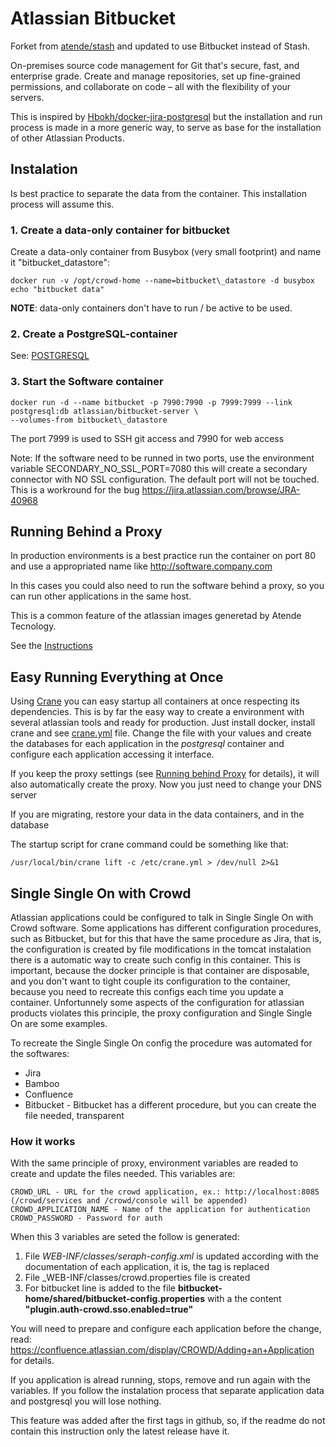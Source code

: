 # Atlassian Bitbucket

Forket from [atende/stash](https://github.com/atende/stash) and updated to use Bitbucket instead of Stash.

On-premises source code management for Git that's secure, fast, and enterprise grade. Create and manage repositories, set up fine-grained permissions, and collaborate on code – all with the flexibility of your servers.

This is inspired by [Hbokh/docker-jira-postgresql](https://github.com/hbokh/docker-jira-postgresql)
but the installation and run process is made in a more generic way, to serve as base
for the installation of other Atlassian Products.

## Instalation

Is best practice to separate the data from the container. This installation process
will assume this.

### 1. Create a data-only container for bitbucket

Create a data-only container from Busybox (very small footprint) and name it "bitbucket\_datastore":

    docker run -v /opt/crowd-home --name=bitbucket\_datastore -d busybox echo "bitbucket data"

**NOTE**: data-only containers don't have to run / be active to be used.

### 2. Create a PostgreSQL-container

See: [POSTGRESQL](POSTGRESQL.md)

### 3. Start the Software container

    docker run -d --name bitbucket -p 7990:7990 -p 7999:7999 --link postgresql:db atlassian/bitbucket-server \
    --volumes-from bitbucket\_datastore

The port 7999 is used to SSH git access and 7990 for web access

Note: If the software need to be runned in two ports, use the environment variable SECONDARY_NO_SSL_PORT=7080 this will create a secondary connector with NO SSL configuration.
The default port will not be touched. This is a workround for the bug https://jira.atlassian.com/browse/JRA-40968

## Running Behind a Proxy

In production environments is a best practice run the container on port 80 and
use a appropriated name like http://software.company.com

In this cases you could also need to run the software behind a proxy, so you can
run other applications in the same host.

This is a common feature of the atlassian images generetad by Atende Tecnology.

See the [Instructions](RUNNING_PROXY.md)

## Easy Running Everything at Once

Using [Crane](https://github.com/michaelsauter/crane) you can easy startup all containers at once respecting its dependencies. This is by far the easy way to create a environment with several atlassian tools and ready for production. Just install docker, install crane and see [crane.yml](crane.yml) file.
Change the file with your values and create the databases for each application
in the *postgresql* container and configure each application accessing it interface.

If you keep the proxy settings (see [Running behind Proxy](RUNNING_PROXY.md) for details),
it will also automatically create the proxy. Now you just need to change your DNS server

If you are migrating, restore your data in the data containers, and in the database

The startup script for crane command could be something like that:

    /usr/local/bin/crane lift -c /etc/crane.yml > /dev/null 2>&1

## Single Single On with Crowd

Atlassian applications could be configured to talk in Single Single On with Crowd software. Some applications has different configuration procedures, such as Bitbucket, but for this that have the same procedure as Jira, that is, the configuration is created by file modifications in the tomcat instalation there is a automatic way to create such config in this container. This is important, because the docker principle is that container are disposable, and you don't want to tight couple its configuration to the container, because you need to recreate this configs each time you update a container. Unfortunnely some aspects of the configuration for atlassian products violates this principle, the proxy configuration and Single Single On are some examples.

To recreate the Single Single On config the procedure was automated for the softwares:

* Jira
* Bamboo
* Confluence
* Bitbucket - Bitbucket has a different procedure, but you can create the file needed, transparent

### How it works

With the same principle of proxy, environment variables are readed to create and update the files needed. This variables are:

```
CROWD_URL - URL for the crowd application, ex.: http://localhost:8085 (/crowd/services and /crowd/console will be appended)
CROWD_APPLICATION_NAME - Name of the application for authentication
CROWD_PASSWORD - Password for auth
```

When this 3 variables are seted the follow is generated:

1. File _WEB-INF/classes/seraph-config.xml_ is updated according with the documentation of each application, it is, the **<authenticator>** tag is replaced
2. File _WEB-INF/classes/crowd.properties file is created
3. For bitbucket line is added to the file **bitbucket-home/shared/bitbucket-config.properties** with a the content **"plugin.auth-crowd.sso.enabled=true"**

You will need to prepare and configure each application before the change, read: https://confluence.atlassian.com/display/CROWD/Adding+an+Application for details.

If you application is alread running, stops, remove and run again with the variables. If you follow the instalation process that separate application data and postgresql you will lose nothing.

This feature was added after the first tags in github, so, if the readme do not contain this instruction only the latest release have it.
